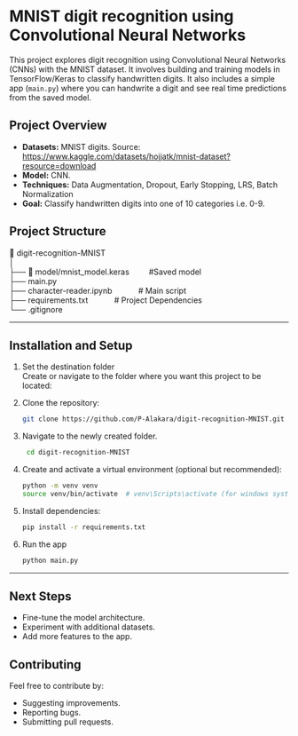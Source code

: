 # MNIST digit recognition using Convolutional Neural Networks

This project explores digit recognition using Convolutional Neural Networks (CNNs) with the MNIST dataset. 
It involves building and training models in TensorFlow/Keras to classify handwritten digits.
It also includes a simple app (`main.py`) where you can handwrite a digit and see real time predictions from the saved model.

## Project Overview
- **Datasets:** MNIST digits. Source: https://www.kaggle.com/datasets/hojjatk/mnist-dataset?resource=download  
- **Model:** CNN.  
- **Techniques:** Data Augmentation, Dropout, Early Stopping, LRS, Batch Normalization  
- **Goal:** Classify handwritten digits into one of 10 categories i.e. 0-9.  

## Project Structure

📂 digit-recognition-MNIST  <br>
│<br>
├── 📂 model/mnist_model.keras&nbsp;&nbsp;&nbsp;&nbsp;&nbsp;&nbsp;&nbsp;&nbsp; #Saved model <br> 
├── main.py <br>
├── character-reader.ipynb&nbsp;&nbsp;&nbsp;&nbsp;&nbsp;&nbsp;&nbsp;&nbsp;&nbsp;&nbsp;&nbsp;&nbsp;# Main script  
├── requirements.txt&nbsp;&nbsp;&nbsp;&nbsp;&nbsp;&nbsp;&nbsp;&nbsp;&nbsp;&nbsp;&nbsp;&nbsp;# Project Dependencies  
└── .gitignore 

---

## Installation and Setup

1. Set the destination folder <br>
Create or navigate to the folder where you want this project to be located:

2. Clone the repository:
    ```bash
    git clone https://github.com/P-Alakara/digit-recognition-MNIST.git
    ```

3. Navigate to the newly created folder.
   ```bash
    cd digit-recognition-MNIST
    ```
   
5. Create and activate a virtual environment (optional but recommended):
    ```bash
    python -m venv venv
    source venv/bin/activate  # venv\Scripts\activate (for windows systems)
    ```

6. Install dependencies:
    ```bash
    pip install -r requirements.txt
    ```
    
 7. Run the app
    ```bash
    python main.py
    ```
        
---

## Next Steps

- Fine-tune the model architecture.
- Experiment with additional datasets.
- Add more features to the app.

## Contributing

Feel free to contribute by:

- Suggesting improvements.
- Reporting bugs.
- Submitting pull requests.
